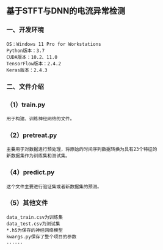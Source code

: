 ## 基于STFT与DNN的电流异常检测

### 一、开发环境
    OS：Windows 11 Pro for Workstations
    Python版本：3.7
    CUDA版本：10.2、11.0
    TensorFlow版本：2.4.2
    Keras版本：2.4.3

### 二、文件介绍
### （1）train.py
    用于构建、训练神经网络的文件。
### （2）pretreat.py
    主要用于对数据进行预处理，将原始的时间序列数据转换为具有23个特征的
    新数据集作为训练集和测试集。
### （4）predict.py
    这个文件主要进行验证集或者新数据集的预测。
### （5）其他文件
    data_train.csv为训练集
    data_test.csv为测试集
    *.h5为保存的神经网络模型
    kwargs.py保存了整个项目的参数
    ......